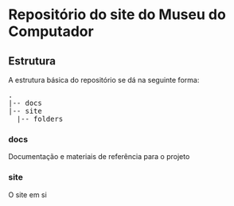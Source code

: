 # Repositório do site do Museu do Computador


## Estrutura

A estrutura básica do repositório se dá na seguinte forma:

<pre>
.
|-- docs
|-- site
  |-- folders
</pre>

### docs

Documentação e materiais de referência para o projeto

### site

O site em si
